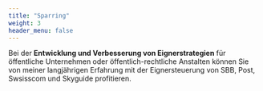 ```yaml
---
title: "Sparring"
weight: 3
header_menu: false
---
```

Bei der **Entwicklung und Verbesserung von Eignerstrategien** für öffentliche Unternehmen oder öffentlich-rechtliche Anstalten können Sie von meiner langjährigen Erfahrung mit der Eignersteuerung von SBB, Post, Swsisscom und Skyguide profitieren.
